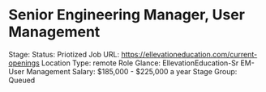 # Senior Engineering Manager, User Management

Stage: Status: Priotized
Job URL: https://ellevationeducation.com/current-openings
Location Type: remote
Role Glance: EllevationEducation-Sr EM-User Management
Salary: $185,000 - $225,000 a year
Stage Group: Queued